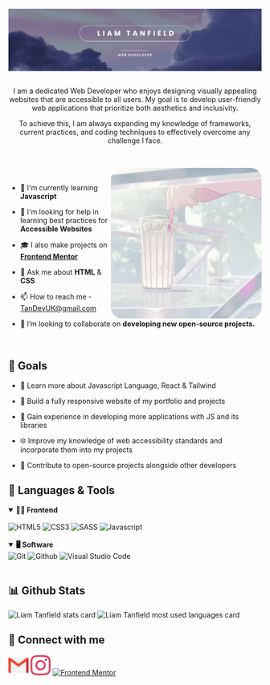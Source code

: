 <br>
<picture>
  <source media="(prefers-color-scheme: dark)" srcset="assets/dark_version.jpg">
  <source media="(prefers-color-scheme: light)" srcset="assets/light_version.jpg">
  <img alt="" src="assets/light_version.jpg" align="center">
</picture>
<br>
<br>

<p align="center">I am a dedicated Web Developer who enjoys designing visually appealing websites that are accessible to all users. My goal is to develop user-friendly web applications that prioritize both aesthetics and inclusivity.</p>

<p align="center">To achieve this, I am always expanding my knowledge of frameworks, current practices, and coding techniques to effectively overcome any challenge I face.</p>

##

<br>

<img align="right" alt="" src="assets/ice water.gif" width="300px"/>

<br>

- 🧠 I'm currently learning <b>Javascript</b>

- 🤝 I'm looking for help in learning best practices for <b>Accessible Websites</b>

- 🎓 I also make projects on <a href="https://www.frontendmentor.io/profile/TanDevv" target="blank" rel="noopener" title="opens in a new tab"><b>Frontend Mentor</b></a>

- 💬 Ask me about <b>HTML</b> & <b>CSS</b>

- 📫 How to reach me - TanDevUK@gmail.com

- 👯 I’m looking to collaborate on <b>developing new open-source projects.</b>
  <br>
  <br>
  <br>

<h2>📝 Goals</h2>

- 📖 Learn more about Javascript Language, React & Tailwind

- 🚧 Build a fully responsive website of my portfolio and projects

- 🚀 Gain experience in developing more applications with JS and its libraries

- 🌐 Improve my knowledge of web accessibility standards and incorporate them into my projects

- 🙌 Contribute to open-source projects alongside other developers

<div>

<h2>🧰 Languages & Tools</h2>

<details open>
<summary><b>👨‍💻 Frontend</b></summary>
<br>
 <img src="https://cdn.jsdelivr.net/gh/devicons/devicon/icons/html5/html5-plain-wordmark.svg" width="45px" alt="HTML5" title="HTML5"/>
 <img src="https://cdn.jsdelivr.net/gh/devicons/devicon/icons/css3/css3-plain-wordmark.svg" width="45px" alt="CSS3" title="CSS3"/>
 <img src="https://cdn.jsdelivr.net/gh/devicons/devicon/icons/sass/sass-original.svg" width="45px" alt="SASS" title="SASS"/>
 <img src="https://cdn.jsdelivr.net/gh/devicons/devicon/icons/javascript/javascript-plain.svg" width="45px" alt="Javascript" title="Javascript"/>
</details>
<br>

<details open>
<summary><b>🖥️ Software</b></summary>
 <img src="https://cdn.jsdelivr.net/gh/devicons/devicon/icons/git/git-plain-wordmark.svg" width="45px" alt="Git" title="Git"/>
 <img src="https://cdn.jsdelivr.net/gh/devicons/devicon/icons/github/github-original-wordmark.svg" width="45px" alt="Github" title="Github"/>
 <img src="https://cdn.jsdelivr.net/gh/devicons/devicon/icons/vscode/vscode-original-wordmark.svg" width="45px" alt="Visual Studio Code" title="Visual Studio Code"/>
</details>
<br>

<h2>📊 Github Stats </h2>
<p>
<img align="center" width="385px" src="https://github-readme-stats.vercel.app/api?username=Tandevv&show_icons=true&theme=transparent&title_color=000000&text_color=000000&bg_color=ffffff&hide_border=false&rank_icon=github" alt="Liam Tanfield stats card" title="Liam Tanfield stats card"/>
<img align="center" width="350px" src="https://github-readme-stats.vercel.app/api/top-langs/?username=tandevv&layout=compact" alt="Liam Tanfield most used languages card" title="Liam Tanfield most used languages card">
</p>

<h2>📧 Connect with me</h2>

<a href="mailto:TanDevUK@gmail.com">
  <img src="assets/gmail.png" alt="Gmail" title="Gmail" height="40" width="40"/></a>
<a href="https://www.instagram.com/tandevuk/" target="blank">
  <img src="assets/instagram-color.svg" alt="Instagram" title="Instagram" height="40" width="40"/></a>
<a href="https://www.frontendmentor.io/profile/tandevv" target="blank">
  <img src="https://user-images.githubusercontent.com/13468728/230118926-2cb0d52a-20bc-4ebb-aff3-7096bd97f1fa.svg" alt="Frontend Mentor" title="Frontend Mentor" height="40" width="40"/></a>
